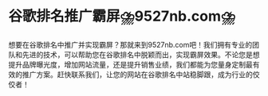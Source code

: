 # 谷歌排名推广霸屏⛈️9527nb.com⛈️

想要在谷歌排名中推广并实现霸屏？那就来到9527nb.com吧！我们拥有专业的团队和先进的技术，可以帮助您在谷歌排名中脱颖而出，实现霸屏效果。不论您是想提升品牌曝光度，增加网站流量，还是提升销售业绩，我们都能为您量身定制最有效的推广方案。赶快联系我们，让您的网站在谷歌排名中站稳脚跟，成为行业的佼佼者！